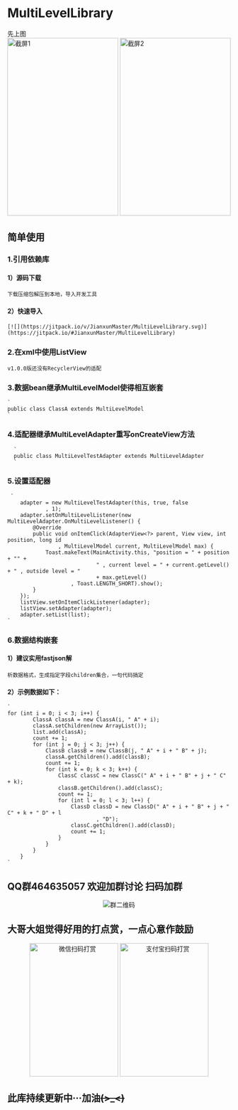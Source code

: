 # MultiLevelLibrary  

先上图  
<img width="250" height="400" alt="截屏1" src="https://github.com/JianxunMaster/MultiLevelLibrary/blob/master/image/5B1D355AA5E1DAFFC1CDE98A9F9E0E59.jpg"/>
<img width="250" height="400" alt="截屏2"
src="https://github.com/JianxunMaster/MultiLevelLibrary/blob/master/image/329A5551F8D475A0BAF7F2036B85046B.jpg"/>

## 简单使用

### 1.引用依赖库

#### 1）源码下载

	下载压缩包解压到本地，导入开发工具
	
#### 2）快速导入

	[![](https://jitpack.io/v/JianxunMaster/MultiLevelLibrary.svg)](https://jitpack.io/#JianxunMaster/MultiLevelLibrary)

### 2.在xml中使用ListView 

	v1.0.0版还没有RecyclerView的适配  			  

### 3.数据bean继承MultiLevelModel使得相互嵌套  
  
	`
	public class ClassA extends MultiLevelModel
	`	  

### 4.适配器继承MultiLevelAdapter重写onCreateView方法  
	  `
	  public class MultiLevelTestAdapter extends MultiLevelAdapter
	  ` 

### 5.设置适配器
  
 	 `
        adapter = new MultiLevelTestAdapter(this, true, false
                , 1);
        adapter.setOnMultiLevelListener(new MultiLevelAdapter.OnMultiLevelListener() {
            @Override
            public void onItemClick(AdapterView<?> parent, View view, int position, long id
                    , MultiLevelModel current, MultiLevelModel max) {
                Toast.makeText(MainActivity.this, "position = " + position + "" +
                                " , current level = " + current.getLevel() + " , outside level = "
                                + max.getLevel()
                        , Toast.LENGTH_SHORT).show();
            }
        });
        listView.setOnItemClickListener(adapter);
        listView.setAdapter(adapter);
        adapter.setList(list);
  	`
	
### 6.数据结构嵌套  

#### 1）建议实用fastjson解 
	析数据格式，生成指定字段children集合，一句代码搞定

#### 2）示例数据如下：
   
	`
	for (int i = 0; i < 3; i++) {
            ClassA classA = new ClassA(i, " A" + i);
            classA.setChildren(new ArrayList());
            list.add(classA);
            count += 1;
            for (int j = 0; j < 3; j++) {
                ClassB classB = new ClassB(j, " A" + i + " B" + j);
                classA.getChildren().add(classB);
                count += 1;
                for (int k = 0; k < 3; k++) {
                    ClassC classC = new ClassC(" A" + i + " B" + j + " C" + k);
                    classB.getChildren().add(classC);
                    count += 1;
                    for (int l = 0; l < 3; l++) {
                        ClassD classD = new ClassD(" A" + i + " B" + j + " C" + k + " D" + l
                                , "D");
                        classC.getChildren().add(classD);
                        count += 1;
                    }
                }
            }
        }
	`

## QQ群464635057 欢迎加群讨论 扫码加群

<div align=center><img alt="群二维码" src="https://github.com/JianxunMaster/MultiLevelLibrary/blob/master/image/MultiLevelLibrary%E8%AE%A8%E8%AE%BA%E7%BE%A4%E7%BE%A4%E4%BA%8C%E7%BB%B4%E7%A0%81.png"/></div>

## 大哥大姐觉得好用的打点赏，一点心意作鼓励

<div align=center>
<img width="200" height="300" alt="微信扫码打赏" src="https://github.com/JianxunMaster/MultiLevelLibrary/blob/master/image/C1D99830DC2142387181396BF25B1C59.png"/>
<img width="200" height="300" alt="支付宝扫码打赏" src="https://github.com/JianxunMaster/MultiLevelLibrary/blob/master/image/80377AD8D54B09D5574FFF0DA75B61F7.png"/>  
</div>

## 此库持续更新中···加油~~~~(>_<)~~~~
